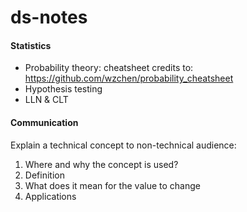# ds-notes

#### Statistics

- Probability theory: cheatsheet credits to: https://github.com/wzchen/probability_cheatsheet
- Hypothesis testing
- LLN & CLT

#### Communication

Explain a technical concept to non-technical audience:
1. Where and why the concept is used?
2. Definition
3. What does it mean for the value to change
4. Applications
